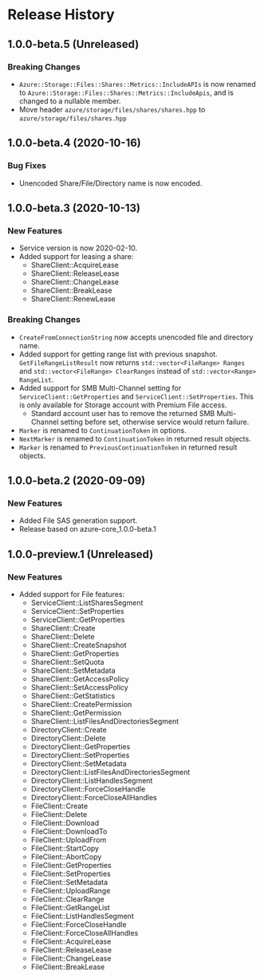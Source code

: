 # Release History

## 1.0.0-beta.5 (Unreleased)

### Breaking Changes
* `Azure::Storage::Files::Shares::Metrics::IncludeAPIs` is now renamed to `Azure::Storage::Files::Shares::Metrics::IncludeApis`, and is changed to a nullable member.
* Move header `azure/storage/files/shares/shares.hpp` to `azure/storage/files/shares.hpp`


## 1.0.0-beta.4 (2020-10-16)

### Bug Fixes

* Unencoded Share/File/Directory name is now encoded.

## 1.0.0-beta.3 (2020-10-13)

### New Features

* Service version is now 2020-02-10.
* Added support for leasing a share:
  - ShareClient::AcquireLease
  - ShareClient::ReleaseLease
  - ShareClient::ChangeLease
  - ShareClient::BreakLease
  - ShareClient::RenewLease

### Breaking Changes

* `CreateFromConnectionString` now accepts unencoded file and directory name.
* Added support for getting range list with previous snapshot. `GetFileRangeListResult` now returns `std::vector<FileRange> Ranges` and `std::vector<FileRange> ClearRanges` instead of `std::vector<Range> RangeList`.
* Added support for SMB Multi-Channel setting for `ServiceClient::GetProperties` and `ServiceClient::SetProperties`. This is only available for Storage account with Premium File access.
  - Standard account user has to remove the returned SMB Multi-Channel setting before set, otherwise service would return failure.
* `Marker` is renamed to `ContinuationToken` in options.
* `NextMarker` is renamed to `ContinuationToken` in returned result objects.
* `Marker` is renamed to `PreviousContinuationToken` in returned result objects.

## 1.0.0-beta.2 (2020-09-09)

### New Features

* Added File SAS generation support.
* Release based on azure-core_1.0.0-beta.1

## 1.0.0-preview.1 (Unreleased)

### New Features

* Added support for File features:
  - ServiceClient::ListSharesSegment
  - ServiceClient::SetProperties
  - ServiceClient::GetProperties
  - ShareClient::Create
  - ShareClient::Delete
  - ShareClient::CreateSnapshot
  - ShareClient::GetProperties
  - ShareClient::SetQuota
  - ShareClient::SetMetadata
  - ShareClient::GetAccessPolicy
  - ShareClient::SetAccessPolicy
  - ShareClient::GetStatistics
  - ShareClient::CreatePermission
  - ShareClient::GetPermission
  - ShareClient::ListFilesAndDirectoriesSegment
  - DirectoryClient::Create
  - DirectoryClient::Delete
  - DirectoryClient::GetProperties
  - DirectoryClient::SetProperties
  - DirectoryClient::SetMetadata
  - DirectoryClient::ListFilesAndDirectoriesSegment
  - DirectoryClient::ListHandlesSegment
  - DirectoryClient::ForceCloseHandle
  - DirectoryClient::ForceCloseAllHandles
  - FileClient::Create
  - FileClient::Delete
  - FileClient::Download
  - FileClient::DownloadTo
  - FileClient::UploadFrom
  - FileClient::StartCopy
  - FileClient::AbortCopy
  - FileClient::GetProperties
  - FileClient::SetProperties
  - FileClient::SetMetadata
  - FileClient::UploadRange
  - FileClient::ClearRange
  - FileClient::GetRangeList
  - FileClient::ListHandlesSegment
  - FileClient::ForceCloseHandle
  - FileClient::ForceCloseAllHandles
  - FileClient::AcquireLease
  - FileClient::ReleaseLease
  - FileClient::ChangeLease
  - FileClient::BreakLease
